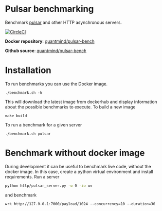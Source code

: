 # Pulsar benchmarking

Benchmark [pulsar][] and other HTTP asynchronous servers.

[![CircleCI](https://circleci.com/gh/quantmind/pulsar-bench.svg?style=svg)](https://circleci.com/gh/quantmind/pulsar-bench)

**Docker repository**: [quantmind/pulsar-bench](https://hub.docker.com/r/quantmind/pulsar-bench/)

**Github source**: [quantmind/pulsar-bench](https://github.com/quantmind/pulsar-bench)

# Installation

To run benchmarks you can use the Docker image.
```
./benchmark.sh -h
```
This will download the latest image from dockerhub and display information
about the possible benchmarks to execute.
To build a new image
```
make build
```

To run a benchmark for a given server
```
./benchmark.sh pulsar
```

# Benchmark without docker image

During development it can be useful to benchmark live code, without the docker image.
In this case, create a python virtual environment and install requirements. Run a server
```bash
python http/pulsar_server.py -w 0 -io uv
```
and benchmark
```
wrk http://127.0.0.1:7000/payload/1024 --concurrency=10 --duration=30
```


[pulsar]: https://github.com/quantmind/pulsar
